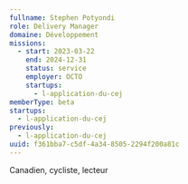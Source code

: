```yaml
---
fullname: Stephen Potyondi
role: Delivery Manager
domaine: Développement
missions:
  - start: 2023-03-22
    end: 2024-12-31
    status: service
    employer: OCTO
    startups:
      - l-application-du-cej
memberType: beta
startups:
  - l-application-du-cej
previously:
  - l-application-du-cej
uuid: f361bba7-c5df-4a34-8505-2294f200a81c
---
```

Canadien, cycliste, lecteur